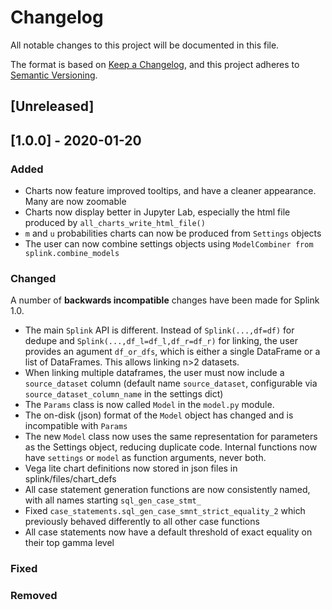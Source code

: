 # Changelog
All notable changes to this project will be documented in this file.

The format is based on [Keep a Changelog](https://keepachangelog.com/en/1.0.0/),
and this project adheres to [Semantic Versioning](https://semver.org/spec/v2.0.0.html).

## [Unreleased]



## [1.0.0] - 2020-01-20
### Added
- Charts now feature improved tooltips, and have a cleaner appearance.  Many are now zoomable
- Charts now display better in Jupyter Lab, especially the html file produced by `all_charts_write_html_file()`
- `m` and `u` probabilities charts can now be produced from `Settings` objects
- The user can now combine settings objects using `ModelCombiner from splink.combine_models`
### Changed


A number of **backwards incompatible** changes have been made for Splink 1.0.

- The main `Splink` API is different.  Instead of `Splink(...,df=df)` for dedupe and `Splink(...,df_l=df_l,df_r=df_r)` for linking, the user provides an agument `df_or_dfs`, which is either a single DataFrame or a list of DataFrames.  This allows linking n>2 datasets.
- When linking multiple dataframes, the user must now include a `source_dataset` column (default name `source_dataset`, configurable via `source_dataset_column_name` in the settings dict)
- The `Params` class is now called `Model` in the `model.py` module.
- The on-disk (json) format of the `Model` object has changed and is incompatible with `Params`
- The new `Model` class now uses the same representation for parameters as the Settings object, reducing duplicate code.  Internal functions now have `settings` or `model` as function arguments, never both.
- Vega lite chart definitions now stored in json files in splink/files/chart_defs
- All case statement generation functions are now consistently named, with all names starting `sql_gen_case_stmt_`
- Fixed `case_statements.sql_gen_case_smnt_strict_equality_2` which previously behaved differently to all other case functions
- All case statements now have a default threshold of exact equality on their top gamma level



### Fixed

### Removed






